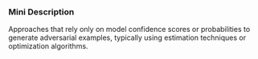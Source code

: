 ### Mini Description

Approaches that rely only on model confidence scores or probabilities to generate adversarial examples, typically using estimation techniques or optimization algorithms.
